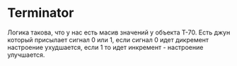 # Terminator
Логика такова, что у нас есть масив значений у объекта Т-70.
Есть джун который присылает сигнал 0 или 1, если сигнал 0 идет дикремент
настроение ухудшается, если 1 то идет инкремент - настроение
улучшается. 

